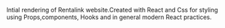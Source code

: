 
Intial rendering of Rentalink website.Created with React and Css for styling using Props,components, Hooks and in general modern React practices.

